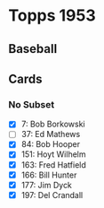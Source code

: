 # Topps 1953 
## Baseball

## Cards

### No Subset
- [x] 7: Bob Borkowski<br>
- [ ] 37: Ed Mathews<br>
- [x] 84: Bob Hooper<br>
- [x] 151: Hoyt Wilhelm<br>
- [x] 163: Fred Hatfield<br>
- [x] 166: Bill Hunter<br>
- [x] 177: Jim Dyck<br>
- [x] 197: Del Crandall<br>
